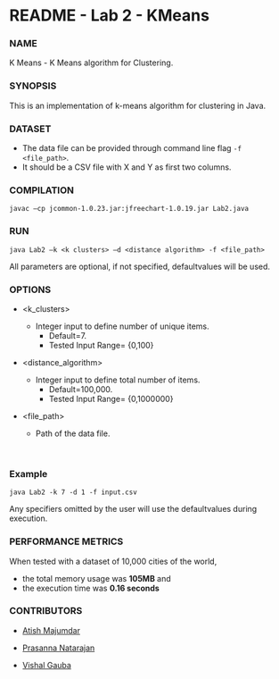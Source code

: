 # README - Lab 2 - KMeans

### **NAME**

K Means - K Means algorithm for Clustering.

### **SYNOPSIS**

This is an implementation of k-means algorithm for clustering in Java.

### **DATASET**

- The data file can be provided through command line flag `-f <file_path>`.
- It should be a CSV file with X and Y as first two columns.

### **COMPILATION**

`javac –cp jcommon-1.0.23.jar:jfreechart-1.0.19.jar Lab2.java`

### **RUN**

`java Lab2 –k <k clusters> –d <distance algorithm> -f <file_path> `

All parameters are optional, if not specified, defaultvalues will be used.

### **OPTIONS**

- <k_clusters>

  - Integer input to define number of unique items. 
    - Default=7.
    - Tested Input Range= {0,100}

- <distance_algorithm>

  - Integer input to define total number of items.
    - Default=100,000. 
    - Tested Input Range= {0,1000000}

- <file_path>

  - Path of the data file.

  ​

### **Example**

`java Lab2 -k 7 -d 1 -f input.csv`

Any specifiers omitted by the user will use the defaultvalues during execution.



### **PERFORMANCE METRICS**

When tested with a dataset of 10,000 cities of the world, 

- the total memory usage was **105MB** and 
- the execution time was **0.16 seconds**



### **CONTRIBUTORS**

- [Atish Majumdar](//github.com/atish-maj) 

- [Prasanna Natarajan](//github.com/PrasannaNatarajan)

- [Vishal Gauba](//github.com/FlameFractal)

  ​